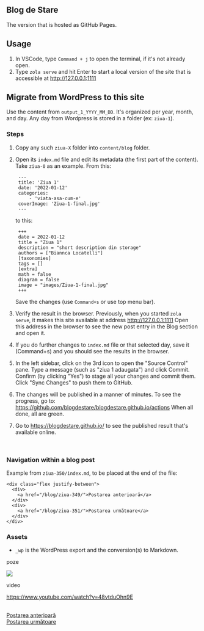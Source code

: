 ## Blog de Stare

The version that is hosted as GitHub Pages.

## Usage

1. In VSCode, type `Command + j` to open the terminal, if it's not already open.
2. Type `zola serve` and hit Enter to start a local version of the site
   that is accessible at http://127.0.0.1:1111

## Migrate from WordPress to this site

Use the content from `output_1_YYYY_MM_DD`. It's organized per year, month, and day.
Any day from Wordpress is stored in a folder (ex: `ziua-1`).

### Steps

1. Copy any such `ziua-X` folder into `content/blog` folder.

2. Open its `index.md` file and edit its metadata (the first part of the content).
   Take `ziua-0` as an example.
   From this:
   ```
    ---
    title: 'Ziua 1'
    date: '2022-01-12'
    categories:
        - 'viata-asa-cum-e'
    coverImage: 'Ziua-1-final.jpg'
    ---
   ```
   to this:
   ```
    +++
    date = 2022-01-12
    title = "Ziua 1"
    description = "short description din storage"
    authors = ["Biannca Locatelli"]
    [taxonomies]
    tags = []
    [extra]
    math = false
    diagram = false
    image = "images/Ziua-1-final.jpg"
    +++
   ```
   Save the changes (use `Command+s` or use top menu bar).

3. Verify the result in the browser.
   Previously, when you started `zola serve`, it makes this site
   available at address http://127.0.0.1:1111
   Open this address in the browser to see the new post entry in the Blog section and open it.

4. If you do further changes to `index.md` file or that selected day,
   save it (Command+s) and you should see the results in the browser.

5. In the left sidebar, click on the 3rd icon to open the "Source Control" pane.
   Type a message (such as "ziua 1 adaugata") and click Commit.
   Confirm (by clicking "Yes") to stage all your changes and commit them.
   Click "Sync Changes" to push them to GitHub.

6. The changes will be published in a manner of minutes.
   To see the progress, go to:
   https://github.com/blogdestare/blogdestare.github.io/actions
   When all done, all are green.

7. Go to https://blogdestare.github.io/ to see the published result
   that's available online.

<br/>

### Navigation within a blog post

Example from `ziua-350/index.md`, to be placed at the end of the file:

```
<div class="flex justify-between">
  <div>
    <a href="/blog/ziua-349/">Postarea anterioară</a>
  </div>
  <div>
    <a href="/blog/ziua-351/">Postarea următoare</a>
  </div>
</div>
```

### Assets

-   `_wp` is the WordPress export and the conversion(s) to Markdown.


poze

<div class="mtflex justify-center">
  <img src="images/ziua-63-1.jpeg" />
</div>

video

<a href="https://www.youtube.com/watch?v=48vtduOhn9E" target="_blank">https://www.youtube.com/watch?v=48vtduOhn9E</a>


<br/>

<div class="flex justify-between">
  <div>
    <a href="/blog/ziua-349/">Postarea anterioară</a>
  </div>
  <div>
    <a href="/blog/ziua-351/">Postarea următoare</a>
  </div>
</div>